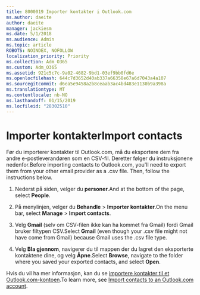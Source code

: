 ```yaml
---
title: 8000019 Importer kontakter i Outlook.com
ms.author: daeite
author: daeite
manager: jackiesm
ms.date: 5/1/2018
ms.audience: Admin
ms.topic: article
ROBOTS: NOINDEX, NOFOLLOW
localization_priority: Priority
ms.collection: Adm_O365
ms.custom: Adm_O365
ms.assetid: 921c5c7c-9a02-4682-9bd1-03ef9bb0fd6e
ms.openlocfilehash: 644c7d3652d40ab337a66358e67a6d7043a4a107
ms.sourcegitcommit: d6ea5e9458a2b8ceaab3ac4bd483e1130b9a398a
ms.translationtype: MT
ms.contentlocale: nb-NO
ms.lasthandoff: 01/15/2019
ms.locfileid: "28302510"
---
```

# <a name="import-contacts"></a><span data-ttu-id="39a5c-102">Importer kontakter</span><span class="sxs-lookup"><span data-stu-id="39a5c-102">Import contacts</span></span>

<span data-ttu-id="39a5c-p101">Før du importerer kontakter til Outlook.com, må du eksportere dem fra andre e-postleverandøren som en CSV-fil. Deretter følger du instruksjonene nedenfor.</span><span class="sxs-lookup"><span data-stu-id="39a5c-p101">Before importing contacts to Outlook.com, you'll need to export them from your other email provider as a .csv file. Then, follow the instructions below.</span></span>
  
1. <span data-ttu-id="39a5c-105">Nederst på siden, velger du **personer**.</span><span class="sxs-lookup"><span data-stu-id="39a5c-105">And at the bottom of the page, select **People**.</span></span> 
    
2. <span data-ttu-id="39a5c-106">På menylinjen, velger du **Behandle** \> **Importer kontakter**.</span><span class="sxs-lookup"><span data-stu-id="39a5c-106">On the menu bar, select **Manage** \> **Import contacts**.</span></span> 
    
3. <span data-ttu-id="39a5c-107">Velg **Gmail** (selv om CSV-filen ikke kan ha kommet fra Gmail) fordi Gmail bruker filtypen CSV.</span><span class="sxs-lookup"><span data-stu-id="39a5c-107">Select **Gmail** (even though your .csv file might not have come from Gmail) because Gmail uses the .csv file type.</span></span> 
    
4. <span data-ttu-id="39a5c-108">Velg **Bla gjennom**, navigerer du til mappen der du lagret den eksporterte kontaktene dine, og velg **Åpne**.</span><span class="sxs-lookup"><span data-stu-id="39a5c-108">Select **Browse**, navigate to the folder where you saved your exported contacts, and select **Open**.</span></span> 
    
<span data-ttu-id="39a5c-109">Hvis du vil ha mer informasjon, kan du se [importere kontakter til et Outlook.com-kontoen](https://go.microsoft.com/fwlink/p/?linkid=873136).</span><span class="sxs-lookup"><span data-stu-id="39a5c-109">To learn more, see [Import contacts to an Outlook.com account](https://go.microsoft.com/fwlink/p/?linkid=873136).</span></span>
  

